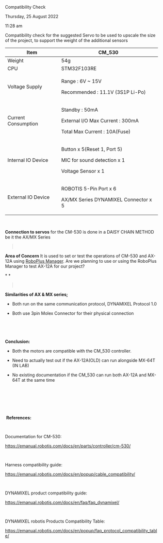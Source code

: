 Compatibility Check

Thursday, 25 August 2022

11:28 am

Compatibility check for the suggested Servo to be used to upscale the
size of the project, to support the weight of the additional sensors

<table>
<thead>
<tr class="header">
<th>Item</th>
<th>CM_530</th>
</tr>
</thead>
<tbody>
<tr class="odd">
<td>Weight</td>
<td>54g</td>
</tr>
<tr class="even">
<td>CPU</td>
<td>STM32F103RE</td>
</tr>
<tr class="odd">
<td>Voltage Supply</td>
<td><p>Range : 6V ~ 15V</p>
<p>Recommended : 11.1V (3S1P Li-Po)</p></td>
</tr>
<tr class="even">
<td>Current Consumption</td>
<td><p>Standby : 50mA</p>
<p>External I/O Max Current : 300mA</p>
<p>Total Max Current : 10A(Fuse)</p></td>
</tr>
<tr class="odd">
<td>Internal IO Device</td>
<td><p>Button x 5(Reset 1, Port 5)</p>
<p>MIC for sound detection x 1</p>
<p>Voltage Sensor x 1</p></td>
</tr>
<tr class="even">
<td>External IO Device</td>
<td><p>ROBOTIS 5-Pin Port x 6</p>
<p>AX/MX Series DYNAMIXEL Connector x 5</p></td>
</tr>
</tbody>
</table>

 

**Connection to servos** for the CM-530 is done in a DAISY CHAIN METHOD
be it the AX/MX Series

>  

**Area of Concern** It is used to set or test the operations of CM-530
and AX-12A using [RoboPlus
Manager](https://emanual.robotis.com/docs/en/software/rplus1/manager/).
Are we planning to use or using the RoboPlus Manager to test AX-12A for
our project?

* *

>  

**Similarities of AX & MX series;**

-   Both run on the same communication protocol, DYNAMIXEL Protocol 1.0

-   Both use 3pin Molex Connector for their physical connection

 

 

**Conclusion:**

-   Both the motors are compatible with the CM\_530 controller.

-   Need to actually test out if the AX-12A(OLD) can run alongside
    MX-64T (IN LAB)

-   No existing documentation if the CM\_530 can run both AX-12A and
    MX-64T at the same time

 

 

 

 **References:**

 

Documentation for CM-530:

<https://emanual.robotis.com/docs/en/parts/controller/cm-530/>

 

Harness compatibility guide:

<https://emanual.robotis.com/docs/en/popup/cable_compatibility/>

 

DYNAMIXEL product compatibility guide:

<https://emanual.robotis.com/docs/en/faq/faq_dynamixel/>

 

DYNAMIXEL robotis Products Compatibility Table:

<https://emanual.robotis.com/docs/en/popup/faq_protocol_compatibility_table/>  
  
 

 
